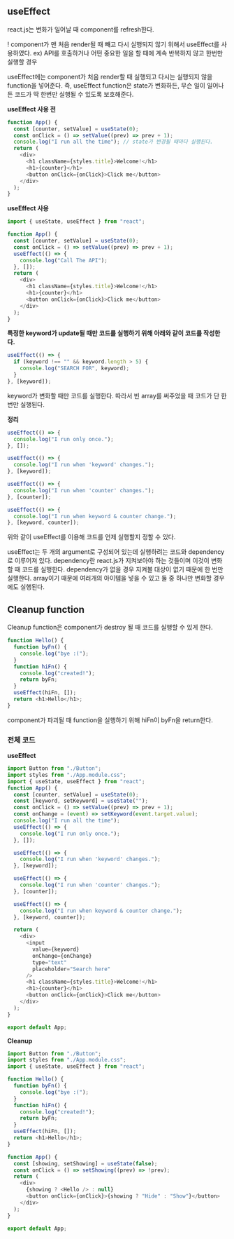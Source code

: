 ## useEffect

react.js는 변화가 일어날 때 component를 refresh한다.

! component가 맨 처음 render될 때 빼고 다시 실행되지 않기 위해서 useEffect를 사용하였다.
ex) API를 호출하거나 어떤 중요한 일을 할 때에 계속 반복하지 않고 한번만 실행할 경우

useEffect에는 component가 처음 render할 때 실행되고 다시는 실행되지 않을 function을 넣어준다.
즉, useEffect function은 state가 변화하든, 무슨 일이 일어나든 코드가 딱 한번만 실행될 수 있도록 보호해준다.

**useEffect 사용 전**

```js
function App() {
  const [counter, setValue] = useState(0);
  const onClick = () => setValue((prev) => prev + 1);
  console.log("I run all the time"); // state가 변경될 때마다 실행된다.
  return (
    <div>
      <h1 className={styles.title}>Welcome!</h1>
      <h1>{counter}</h1>
      <button onClick={onClick}>Click me</button>
    </div>
  );
}
```

**useEffect 사용**

```js
import { useState, useEffect } from "react";

function App() {
  const [counter, setValue] = useState(0);
  const onClick = () => setValue((prev) => prev + 1);
  useEffect(() => {
    console.log("Call The API");
  }, []);
  return (
    <div>
      <h1 className={styles.title}>Welcome!</h1>
      <h1>{counter}</h1>
      <button onClick={onClick}>Click me</button>
    </div>
  );
}
```

**특정한 keyword가 update될 때만 코드를 실행하기 위해 아래와 같이 코드를 작성한다.**

```js
useEffect(() => {
  if (keyword !== "" && keyword.length > 5) {
    console.log("SEARCH FOR", keyword);
  }
}, [keyword]);
```

keyword가 변화할 때만 코드를 실행한다.
따라서 빈 array를 써주었을 때 코드가 단 한번만 실행된다.

**정리**

```js
useEffect(() => {
  console.log("I run only once.");
}, []);

useEffect(() => {
  console.log("I run when 'keyword' changes.");
}, [keyword]);

useEffect(() => {
  console.log("I run when 'counter' changes.");
}, [counter]);

useEffect(() => {
  console.log("I run when keyword & counter change.");
}, [keyword, counter]);
```

위와 같이 useEffect를 이용해 코드를 언제 실행할지 정할 수 있다.

useEffect는 두 개의 argument로 구성되어 있는데 실행하려는 코드와 dependency로 이루어져 있다. dependency란 react.js가 지켜보아야 하는 것들이며 이것이 변화할 때 코드를 실행한다. dependency가 없을 경우 지켜볼 대상이 없기 때문에 한 번만 실행한다.
array이기 때문에 여러개의 아이템을 넣을 수 있고 둘 중 하나만 변화할 경우에도 실행된다.

## Cleanup function

Cleanup function은 component가 destroy 될 때 코드를 실행할 수 있게 한다.

```js
function Hello() {
  function byFn() {
    console.log("bye :(");
  }
  function hiFn() {
    console.log("created!");
    return byFn;
  }
  useEffect(hiFn, []);
  return <h1>Hello</h1>;
}
```

component가 파괴될 때 function을 실행하기 위해 hiFn이 byFn을 return한다.


### 전체 코드
**useEffect**

```js
import Button from "./Button";
import styles from "./App.module.css";
import { useState, useEffect } from "react";
function App() {
  const [counter, setValue] = useState(0);
  const [keyword, setKeyword] = useState("");
  const onClick = () => setValue((prev) => prev + 1);
  const onChange = (event) => setKeyword(event.target.value);
  console.log("I run all the time");
  useEffect(() => {
    console.log("I run only once.");
  }, []);

  useEffect(() => {
    console.log("I run when 'keyword' changes.");
  }, [keyword]);

  useEffect(() => {
    console.log("I run when 'counter' changes.");
  }, [counter]);

  useEffect(() => {
    console.log("I run when keyword & counter change.");
  }, [keyword, counter]);

  return (
    <div>
      <input
        value={keyword}
        onChange={onChange}
        type="text"
        placeholder="Search here"
      />
      <h1 className={styles.title}>Welcome!</h1>
      <h1>{counter}</h1>
      <button onClick={onClick}>Click me</button>
    </div>
  );
}

export default App;
```

**Cleanup**

```js
import Button from "./Button";
import styles from "./App.module.css";
import { useState, useEffect } from "react";

function Hello() {
  function byFn() {
    console.log("bye :(");
  }
  function hiFn() {
    console.log("created!");
    return byFn;
  }
  useEffect(hiFn, []);
  return <h1>Hello</h1>;
}

function App() {
  const [showing, setShowing] = useState(false);
  const onClick = () => setShowing((prev) => !prev);
  return (
    <div>
      {showing ? <Hello /> : null}
      <button onClick={onClick}>{showing ? "Hide" : "Show"}</button>
    </div>
  );
}

export default App;
```
